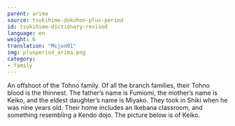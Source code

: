 ```yaml
---
parent: arima
source: tsukihime-dokuhon-plus-period
id: tsukihime-dictionary-revised
language: en
weight: 6
translation: "Mcjon01"
img: plusperiod_arima.png
category:
- family
---
```


An offshoot of the Tohno family. Of all the branch families, their Tohno blood is the thinnest.
The father’s name is Fumiomi, the mother’s name is Keiko, and the eldest daughter’s name is Miyako.
They took in Shiki when he was nine years old. Their home includes an Ikebana classroom, and something resembling a Kendo dojo. The picture below is of Keiko.
